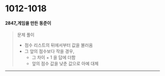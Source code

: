 # 1012-1018

#### 2847_게임을 만든 동준이

> 문제 풀이
>
> - 점수 리스트의 뒤에서부터 값을 불러옴 
> - 그 앞의 점수보다 작을 경우,
>   - 그 차이 + 1 을 답에 더함 
>   - 앞의 점수 값을 낮춘 값으로 아예 대체 

<hr>



